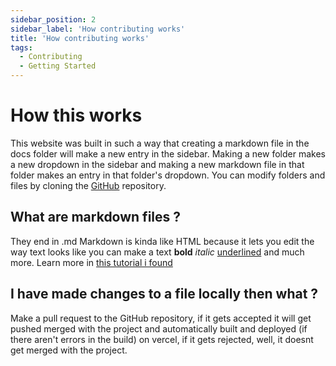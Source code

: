 ```yaml
---
sidebar_position: 2
sidebar_label: 'How contributing works'
title: 'How contributing works'
tags:
  - Contributing
  - Getting Started
---
```


# How this works
This website was built in such a way that creating a markdown file in the docs folder will make a new entry in the sidebar. Making a new folder makes a new dropdown in the sidebar and making a new markdown file in that folder makes an entry in that folder's dropdown. You can modify folders and files by cloning the [GitHub](https://github.com/therealrealguy/6b6twiki/) repository.

## What are markdown files ?
They end in .md
Markdown is kinda like HTML because it lets you edit the way text looks like you can make a text **bold** *italic* <ins>underlined</ins> and much more. Learn more in [this tutorial i found](https://www.youtube.com/watch?v=_PPWWRV6gbA&t=60s)

## I have made changes to a file locally then what ?
Make a pull request to the GitHub repository, if it gets accepted it will get pushed merged with the project and automatically built and deployed (if there aren't errors in the build) on vercel, if it gets rejected, well, it doesnt get merged with the project.